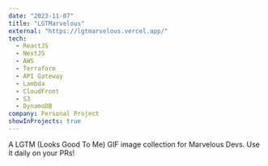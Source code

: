```yaml
---
date: "2023-11-07"
title: "LGTMarvelous"
external: "https://lgtmarvelous.vercel.app/"
tech:
  - ReactJS
  - NextJS
  - AWS
  - Terraform
  - API Gateway
  - Lambda
  - CloudFront
  - S3
  - DynamoDB
company: Personal Project
showInProjects: true
---
```


A LGTM (Looks Good To Me) GIF image collection for Marvelous Devs. Use it daily on your PRs!
